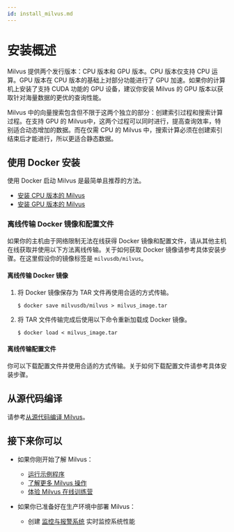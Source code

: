 ```yaml
---
id: install_milvus.md
---
```

# 安装概述

Milvus 提供两个发行版本：CPU 版本和 GPU 版本。CPU 版本仅支持 CPU 运算。GPU 版本在 CPU 版本的基础上对部分功能进行了 GPU 加速。如果你的计算机上安装了支持 CUDA 功能的 GPU 设备，建议你安装 Milvus 的 GPU 版本以获取针对海量数据的更优的查询性能。

Milvus 中的向量搜索包含但不限于这两个独立的部分：创建索引过程和搜索计算过程。在支持 GPU 的 Milvus中，这两个过程可以同时进行，提高查询效率，特别适合动态增加的数据。而在仅需 CPU 的 Milvus 中，搜索计算必须在创建索引结束后才能进行，所以更适合静态数据。

## 使用 Docker 安装

使用 Docker 启动 Milvus 是最简单且推荐的方法。

- [安装 CPU 版本的 Milvus](cpu_milvus_docker.md)
- [安装 GPU 版本的 Milvus](gpu_milvus_docker.md)

### 离线传输 Docker 镜像和配置文件

如果你的主机由于网络限制无法在线获得 Docker 镜像和配置文件，请从其他主机在线获取并使用以下方法离线传输。关于如何获取 Docker 镜像请参考具体安装步骤。在这里假设你的镜像标签是 `milvusdb/milvus`。

#### 离线传输 Docker 镜像

1. 将 Docker 镜像保存为 TAR 文件再使用合适的方式传输。

    ```shell
    $ docker save milvusdb/milvus > milvus_image.tar
    ```

2. 将 TAR 文件传输完成后使用以下命令重新加载成 Docker 镜像。

    ```shell
    $ docker load < milvus_image.tar
    ```

#### 离线传输配置文件

你可以下载配置文件并使用合适的方式传输。关于如何下载配置文件请参考具体安装步骤。

## 从源代码编译

请参考[从源代码编译 Milvus](https://github.com/milvus-io/milvus/blob/master/INSTALL.md)。

## 接下来你可以

- 如果你刚开始了解 Milvus：

  - [运行示例程序](example_code.md)
  - [了解更多 Milvus 操作](milvus_operation.md)
  - [体验 Milvus 在线训练营](https://github.com/milvus-io/bootcamp)

- 如果你已准备好在生产环境中部署 Milvus：

  - 创建 [监控与报警系统](monitor.md) 实时监控系统性能
